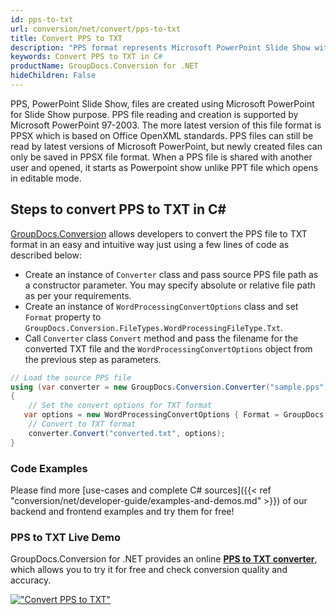 ```yaml
---
id: pps-to-txt
url: conversion/net/convert/pps-to-txt
title: Convert PPS to TXT
description: "PPS format represents Microsoft PowerPoint Slide Show with .pps extension. Learn how to convert PPS to TXT file programmatically in C# language using GroupDocs.Conversion for .NET library."
keywords: Convert PPS to TXT in C#
productName: GroupDocs.Conversion for .NET
hideChildren: False
---
```


PPS, PowerPoint Slide Show, files are created using Microsoft PowerPoint for Slide Show purpose. PPS file reading and creation is supported by Microsoft PowerPoint 97-2003. The more latest version of this file format is PPSX which is based on Office OpenXML standards. PPS files can still be read by latest versions of Microsoft PowerPoint, but newly created files can only be saved in PPSX file format. When a PPS file is shared with another user and opened, it starts as Powerpoint show unlike PPT file which opens in editable mode. 

## Steps to convert PPS to TXT in C#

[GroupDocs.Conversion](https://products.groupdocs.com/conversion/net) allows developers to convert the PPS file to TXT format in an easy and intuitive way just using a few lines of code as described below:

* Create an instance of `Converter` class and pass source PPS file path as a constructor parameter. You may specify absolute or relative file path as per your requirements. 
* Create an instance of `WordProcessingConvertOptions` class and set `Format` property to `GroupDocs.Conversion.FileTypes.WordProcessingFileType.Txt`.
* Call `Converter` class `Convert` method and pass the filename for the converted TXT file and the `WordProcessingConvertOptions` object from the previous step as parameters.

```csharp
// Load the source PPS file
using (var converter = new GroupDocs.Conversion.Converter("sample.pps"))
{
    // Set the convert options for TXT format
   var options = new WordProcessingConvertOptions { Format = GroupDocs.Conversion.FileTypes.WordProcessingFileType.Txt };
    // Convert to TXT format
    converter.Convert("converted.txt", options);
}
```

### Code Examples

Please find more [use-cases and complete C# sources]({{< ref "conversion/net/developer-guide/examples-and-demos.md" >}}) of our backend and frontend examples and try them for free!

### PPS to TXT Live Demo

GroupDocs.Conversion for .NET provides an online [**PPS to TXT converter**](https://products.groupdocs.app/conversion/pps-to-txt), which allows you to try it for free and check conversion quality and accuracy.

[!["Convert PPS to TXT"](conversion/net/images/convert-to-txt/convert-pps-to-txt.png)](https://products.groupdocs.app/conversion/pps-to-txt)